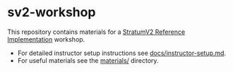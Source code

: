 # sv2-workshop
This repository contains materials for a [StratumV2 Reference Implementation](https://github.com/stratum-mining/stratum) workshop.

* For detailed instructor setup instructions see [docs/instructor-setup.md](https://github.com/stratum-mining/sv2-workshop/blob/main/docs/instructor-setup.md).
* For useful materials see the [materials/](https://github.com/stratum-mining/sv2-workshop/blob/main/materials) directory.
